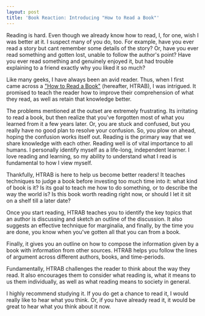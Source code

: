 ```yaml
---
layout: post
title: 'Book Reaction: Introducing "How to Read a Book"'
---
```



Reading is hard. Even though we already know how to read, I, for one,
wish I was better at it. I suspect many of you do, too. 
For example, have you ever read a story but cant remember some 
details of the story? Or, have you ever read something and gotten
lost, unable to follow the author's point? Have you ever read
something and genuinely enjoyed it, but had trouble explaining to a
friend exactly why you liked it so much?

Like many geeks, I have always been an avid reader. Thus, when I first
came across a ["How to Read a Book"][HTRAB] (hereafter, HTRAB), I was
intrigued. It promised to 
teach the reader how to improve their comprehension of what they read,
as well as retain that knowledge better. 

The problems mentioned at the outset are extremely frustrating. Its
irritating to read a book, 
but then realize that you've forgotten most of what you learned from
it a few years later. Or, you are stuck and confused, but you really
have no good plan to resolve your confusion. So, you plow on ahead,
hoping the confusion works itself out. 
Reading is the primary way that we share knowledge with each
other. Reading well is of vital importance to all humans. I personally
identify myself as a life-long, independent learner. I 
love reading and learning, so my ability to understand what I read is
fundamental to how I view myself.

Thankfully, HTRAB is here to help us become better readers! 
It teaches techniques to
judge a book before investing too much time into it: what kind of book
is it? Is its goal to teach me 
how to do something, or to describe the way the world is? Is this book
worth reading right now, or should I let it sit on a shelf till a
later date? 

Once you start reading, HTRAB teaches you to
identify the key topics that an author is discussing and sketch an
outline of the discussion. It also suggests an effective technique for
marginalia, and finally, by the time you are done, you know when
you've gotten all that you can from a book.  

Finally, it gives you an outline on how to compose the information given
by a book with information from other sources. HTRAB helps you follow
the lines of argument across different authors, books, and time-periods.

Fundamentally, HTRAB challenges the reader to think about the
way they read. It also encourages them to consider what reading
is, what it means to us them individually, as well as what reading means to society in
general.

I highly recommend studying it. If you do get a chance to read it, I
would really like to hear what you think. Or, if you have already read
it, it would be great to hear what you think about it now.


[HTRAB]: http://www.amazon.com/gp/product/0671212095/ref=as_li_qf_sp_asin_tl?ie=UTF8&camp=1789&creative=9325&creativeASIN=0671212095&linkCode=as2&tag=thejouofjoemc-20


